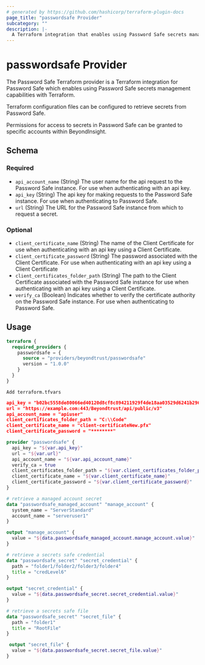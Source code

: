 ```yaml
---
# generated by https://github.com/hashicorp/terraform-plugin-docs
page_title: "passwordsafe Provider"
subcategory: ""
description: |-
  A Terraform integration that enables using Password Safe secrets management capabilities with Terraform
---
```


# passwordsafe Provider
The Password Safe Terraform provider is a Terraform integration for Password Safe which enables using Password Safe secrets management capabilities with Terraform.

Terraform configuration files can be configured to retrieve secrets from Password Safe.

Permissions for access to secrets in Password Safe can be granted to specific accounts within BeyondInsight.




<!-- schema generated by tfplugindocs -->
## Schema

### Required

- `api_account_name` (String) The user name for the api request to the Password Safe instance. For use when authenticating with an api key.
- `api_key` (String) The api key for making requests to the Password Safe instance. For use when authenticating to Password Safe.
- `url` (String) The URL for the Password Safe instance from which to request a secret.

### Optional

- `client_certificate_name` (String) The name of the Client Certificate for use when authenticating with an api key using a Client Certificate.
- `client_certificate_password` (String) The password associated with the Client Certificate. For use when authenticating with an api key using a Client Certificate
- `client_certificates_folder_path` (String) The path to the Client Certificate associated with the Password Safe instance for use when authenticating with an api key using a Client Certificate.
- `verify_ca` (Boolean) Indicates whether to verify the certificate authority on the Password Safe instance. For use when authenticating to Password Safe.

## Usage
```terraform
terraform {
  required_providers {
    passwordsafe = {
      source = "providers/beyondtrust/passwordsafe"
      version = "1.0.0"
    }
  }
}
```

`Add terraform.tfvars`

```json
api_key = "b02bc5558de80066ed40120d8cf8c894211929f4de18aa03529d6241b2969ae5316955a4f040e07eaa5499417931fac4d6807e6f342ff9ae8b820d30580bb1a6"
url = "https://example.com:443/Beyondtrust/api/public/v3"
api_account_name = "apiuser"
client_certificates_folder_path = "C:\\Code"
client_certificate_name = "client-certificateNew.pfx"
client_certificate_password = "********"
```

```terraform
provider "passwordsafe" {
  api_key = "${var.api_key}"
  url = "${var.url}"
  api_account_name = "${var.api_account_name}"
  verify_ca = true
  client_certificates_folder_path = "${var.client_certificates_folder_path}"
  client_certificate_name = "${var.client_certificate_name}"
  client_certificate_password = "${var.client_certificate_password}"
}
```


```terraform
# retrieve a managed account secret
data "passwordsafe_managed_account" "manage_account" {
  system_name = "ServerStandard"
  account_name = "serveruser1"
}

output "manage_account" {
  value = "${data.passwordsafe_managed_account.manage_account.value}"
}

# retrieve a secrets safe credential
data "passwordsafe_secret" "secret_credential" {
  path = "folder1/folder2/folder3/folder4"
  title = "credLevel6"
}

output "secret_credential" {
  value = "${data.passwordsafe_secret.secret_credential.value}"
}

# retrieve a secrets safe file
data "passwordsafe_secret" "secret_file" {
  path = "folder1"
  title = "RootFile"
}

 output "secret_file" {
  value = "${data.passwordsafe_secret.secret_file.value}"
}
```
